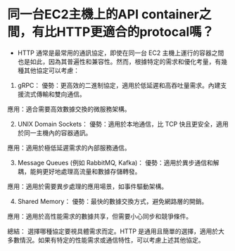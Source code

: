 # 同一台EC2主機上的API container之間，有比HTTP更適合的protocal嗎？

- HTTP 通常是最常用的通訊協定，即使在同一台 EC2 主機上運行的容器之間也是如此，因為其普遍性和兼容性。然而，根據特定的需求和優化考量，有幾種其他協定可以考慮：

1. gRPC：
優勢：更高效的二進制協定，適用於低延遲和高吞吐量需求。內建支援流式傳輸和雙向通信。

應用：適合需要高效數據交換的微服務架構。

2. UNIX Domain Sockets：
優勢：適用於本地通信，比 TCP 快且更安全，適用於同一主機內的容器通訊。

應用：適用於極低延遲需求的內部服務通信。

3. Message Queues (例如 RabbitMQ, Kafka)：
優勢：適用於異步通信和解耦，能夠更好地處理高流量和數據存儲轉發。

應用：適用於需要異步處理的應用場景，如事件驅動架構。

4. Shared Memory：
優勢：最快的數據交換方式，避免網路層的開銷。

應用：適用於高性能需求的數據共享，但需要小心同步和競爭條件。

總結：
選擇哪種協定要視具體需求而定。HTTP 是通用且簡單的選擇，適用於大多數情況。如果有特定的性能需求或通信特性，可以考慮上述其他協定。